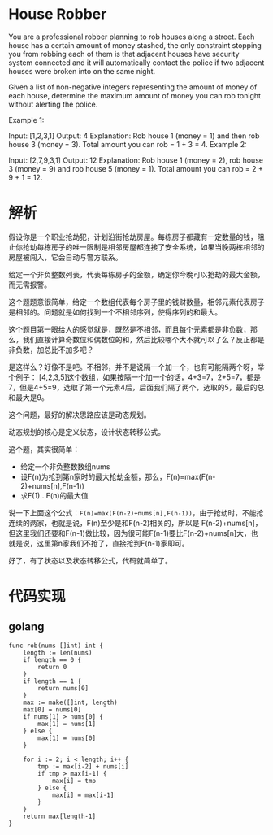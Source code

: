 # House Robber
You are a professional robber planning to rob houses along a street. Each house has a certain amount of money stashed, the only constraint stopping you from robbing each of them is that adjacent houses have security system connected and it will automatically contact the police if two adjacent houses were broken into on the same night.

Given a list of non-negative integers representing the amount of money of each house, determine the maximum amount of money you can rob tonight without alerting the police.

Example 1:

Input: [1,2,3,1]
Output: 4
Explanation: Rob house 1 (money = 1) and then rob house 3 (money = 3).
             Total amount you can rob = 1 + 3 = 4.
Example 2:

Input: [2,7,9,3,1]
Output: 12
Explanation: Rob house 1 (money = 2), rob house 3 (money = 9) and rob house 5 (money = 1).
             Total amount you can rob = 2 + 9 + 1 = 12.

# 解析

假设你是一个职业抢劫犯，计划沿街抢劫房屋。每栋房子都藏有一定数量的钱，阻止你抢劫每栋房子的唯一限制是相邻房屋都连接了安全系统，如果当晚两栋相邻的房屋被闯入，它会自动与警方联系。

给定一个非负整数列表，代表每栋房子的金额，确定你今晚可以抢劫的最大金额，而无需报警。

这个题题意很简单，给定一个数组代表每个房子里的钱财数量，相邻元素代表房子是相邻的。问题就是如何找到一个不相邻序列，使得序列的和最大。

这个题目第一眼给人的感觉就是，既然是不相邻，而且每个元素都是非负数，那么，我们直接计算奇数位和偶数位的和，然后比较哪个大不就可以了么？反正都是非负数，加总比不加多吧？

是这样么？好像不是吧。不相邻，并不是说隔一个加一个，也有可能隔两个呀，举个例子：
[4,2,3,5]这个数组，如果按隔一个加一个的话，4+3=7，2+5=7，都是7，但是4+5=9，选取了第一个元素4后，后面我们隔了两个，选取的5，最后的总和最大是9。

这个问题，最好的解决思路应该是动态规划。

动态规划的核心是定义状态，设计状态转移公式。

这个题，其实很简单：

* 给定一个非负整数数组nums
* 设F(n)为抢到第n家时的最大抢劫金额，那么，F(n)=max(F(n-2)+nums[n],F(n-1))
* 求F(1)...F(n)的最大值

说一下上面这个公式：`F(n)=max(F(n-2)+nums[n],F(n-1))`，由于抢劫时，不能抢连续的两家，也就是说，F(n)至少是和F(n-2)相关的，所以是 F(n-2)+nums[n]，但这里我们还要和F(n-1)做比较，因为很可能F(n-1)要比F(n-2)+nums[n]大，也就是说，这里第n家我们不抢了，直接抢到F(n-1)家即可。

好了，有了状态以及状态转移公式，代码就简单了。

# 代码实现

## golang

```golang
func rob(nums []int) int {
    length := len(nums)
    if length == 0 {
        return 0
    }
    if length == 1 {
        return nums[0]
    }
    max := make([]int, length)
    max[0] = nums[0]
    if nums[1] > nums[0] {
        max[1] = nums[1]
    } else {
        max[1] = nums[0]
    }

    for i := 2; i < length; i++ {
        tmp := max[i-2] + nums[i]
        if tmp > max[i-1] {
            max[i] = tmp
        } else {
            max[i] = max[i-1]
        }
    }
    return max[length-1]
}
```
